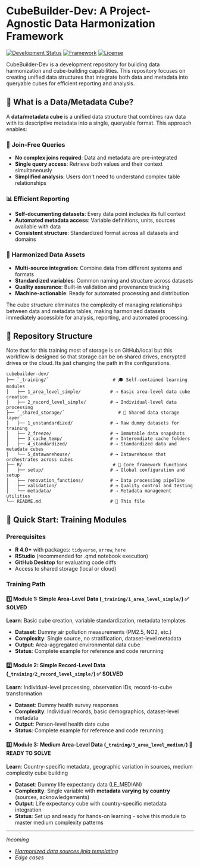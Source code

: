# CubeBuilder-Dev: A Project-Agnostic Data Harmonization Framework

[![Development Status](https://img.shields.io/badge/status-development-yellow.svg)](https://github.com/your-org/cubebuilder-dev)
[![Framework](https://img.shields.io/badge/framework-R-blue.svg)](https://www.r-project.org/)
[![License](https://img.shields.io/badge/license-MIT-green.svg)](LICENSE)

CubeBuilder-Dev is a development repository for building data harmonization and cube-building capabilities. This repository focuses on creating unified data structures that integrate both data and metadata into queryable cubes for efficient reporting and analysis.

## 🎯 What is a Data/Metadata Cube?

A **data/metadata cube** is a unified data structure that combines raw data with its descriptive metadata into a single, queryable format. This approach enables:

### 🔄 **Join-Free Queries**
- **No complex joins required**: Data and metadata are pre-integrated
- **Single query access**: Retrieve both values and their context simultaneously
- **Simplified analysis**: Users don't need to understand complex table relationships

### 📊 **Efficient Reporting** 
- **Self-documenting datasets**: Every data point includes its full context
- **Automated metadata access**: Variable definitions, units, sources available with data
- **Consistent structure**: Standardized format across all datasets and domains

### 🎯 **Harmonized Data Assets**
- **Multi-source integration**: Combine data from different systems and formats
- **Standardized variables**: Common naming and structure across datasets  
- **Quality assurance**: Built-in validation and provenance tracking
- **Machine-actionable**: Ready for automated processing and distribution

The cube structure eliminates the complexity of managing relationships between data and metadata tables, making harmonized datasets immediately accessible for analysis, reporting, and automated processing.

## 📁 Repository Structure

Note that for this training most of storage is on GitHub/local but this workflow is designed so that storage can be on shared drives, encrypted drives or the cloud. Its just changing the path in the configurations.

```
cubebuilder-dev/
├── `_training/`                        # 🎓 Self-contained learning modules
│   ├── 1_area_level_simple/           # → Basic area-level data cube creation
│   ├── 2_record_level_simple/         # → Individual-level data processing  
├── `_shared_storage/`                    # 💾 Shared data storage layer
│   ├── 1_unstandardized/              # → Raw dummy datasets for training 
│   ├── 2_freeze/                      # → Immutable data snapshots  
│   ├── 3_cache_temp/                  # → Interemdiate cache folders
│   ├── 4_standardized/                # → Standardized data and metadata cubes
│   └── 5_datawarehouse/               # → Datawrehouse that orchestrates across cubes
├── R/                                  # 🔧 Core framework functions
│   ├── setup/                         # → Global configuration and setup
│   ├── renovation_functions/          # → Data processing pipeline
│   ├── validation/                    # → Quality control and testing
│   └── metadata/                      # → Metadata management utilities
└── README.md                          # 📖 This file
```

## 🚀 Quick Start: Training Modules

### Prerequisites
- **R 4.0+** with packages: `tidyverse`, `arrow`, `here`
- **RStudio** (recommended for .qmd notebook execution)
- **GitHub Desktop** for evaluating code diffs
- Access to shared storage (local or cloud)

### Training Path

#### 1️⃣ **Module 1: Simple Area-Level Data** (`_training/1_area_level_simple/`) ✅ **SOLVED**
**Learn**: Basic cube creation, variable standardization, metadata templates
- **Dataset**: Dummy air pollution measurements (PM2.5, NO2, etc.)
- **Complexity**: Single source, no stratification, dataset-level metadata
- **Output**: Area-aggregated environmental data cube
- **Status**: Complete example for reference and code rerunning

#### 2️⃣ **Module 2: Simple Record-Level Data** (`_training/2_record_level_simple/`) ✅ **SOLVED**
**Learn**: Individual-level processing, observation IDs, record-to-cube transformation
- **Dataset**: Dummy health survey responses
- **Complexity**: Individual records, basic demographics, dataset-level metadata
- **Output**: Person-level health data cube
- **Status**: Complete example for reference and code rerunning

#### 3️⃣ **Module 3: Medium Area-Level Data** (`_training/3_area_level_medium/`) 🎯 **READY TO SOLVE**
**Learn**: Country-specific metadata, geographic variation in sources, medium complexity cube building
- **Dataset**: Dummy life expectancy data (LE_MEDIAN)
- **Complexity**: Single variable with **metadata varying by country** (sources, acknowledgements)
- **Output**: Life expectancy cube with country-specific metadata integration
- **Status**: Set up and ready for hands-on learning - solve this module to master medium complexity patterns


---

*Incoming*

- *[Harmonized data sources jinja templating](https://salurbal-infrastructure.netlify.app/Data/templating/)*
- *Edge cases*
